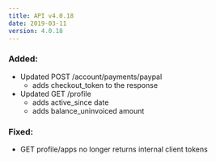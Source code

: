 ```yaml
---
title: API v4.0.18
date: 2019-03-11
version: 4.0.18
---
```


### Added:

- Updated POST /account/payments/paypal
    - adds checkout\_token to the response
- Updated GET /profile
    - adds active\_since date
    - adds balance\_uninvoiced amount

### Fixed:

- GET profile/apps no longer returns internal client tokens
